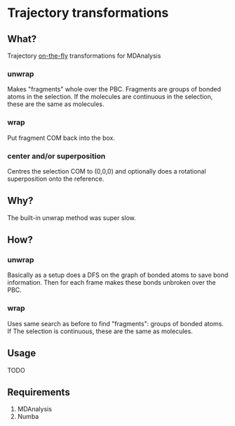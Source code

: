 # Trajectory transformations #


## What? ###

Trajectory [on-the-fly](https://www.mdanalysis.org/2020/03/09/on-the-fly-transformations/) transformations for MDAnalysis

### unwrap ####

Makes "fragments" whole over the PBC. Fragments are groups of bonded atoms in the selection. If the molecules are continuous in the selection, these are the same as molecules.

### wrap ####

Put fragment COM back into the box.

### center and/or superposition ####

Centres the selection COM to (0,0,0) and optionally does a rotational superposition onto the reference.

## Why? ###

The built-in unwrap method was super slow.

## How? ###


### unwrap ####

Basically as a setup does a DFS on the graph of bonded atoms to save bond information. Then for each frame makes these bonds unbroken over the PBC.

### wrap ####

Uses same search as before to find "fragments": groups of bonded atoms. If The selection is continuous, these are the same as molecules.

## Usage ##
TODO


## Requirements ###

1. MDAnalysis
1. Numba
